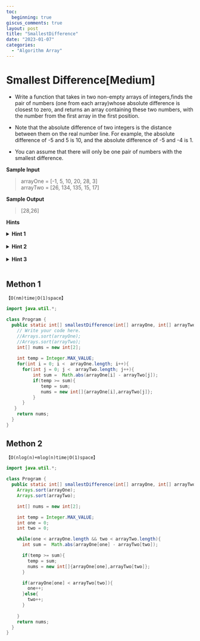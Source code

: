 ```yaml
---
toc:
  beginning: true
giscus_comments: true
layout: post
title: "SmallestDifference"
date: "2023-01-07"
categories:
  - "Algorithm Array"
---
```


# Smallest Difference[Medium]

- Write a function that takes in two non-empty arrays of integers,finds the pair of numbers (one from each array)whose absolute difference is closest to zero, and returns an array containing these two numbers, with the number from the first array in the first position.

- Note that the absolute difference of two integers is the distance between them on the real number line. For example, the absolute difference of -5 and 5 is 10, and the absolute difference of -5 and -4 is 1.
- You can assume that there will only be one pair of numbers with the smallest difference.

**Sample Input**

> arrayOne = [-1, 5, 10, 20, 28, 3]<br>arrayTwo = [26, 134, 135, 15, 17]

**Sample Output**

> [28,26]


**Hints**
<br>
<details> <summary><b>Hint 1</b></summary>
    <br>
    <i><strong> Instead of generating all possible pairs of numbers,try somehow only looking at pairs that you know could actually have the smallest difference.How can you accomplish this? </strong></i>
</details>

<br>

<details> <summary><b>Hint 2</b></summary>
    <br>
    <i><strong> Would it help if the two arrays were sorted?If the arrays were sorted and you were looking at a given pair of numbers,could you efficiently find the next pair of numbers to look at?What are the runtime implications of sorting the arrays?  </strong></i>
</details>

<br>

<details> <summary><b>Hint 3</b></summary>
    <br>
    <i><strong> Start by sorting both arrays,as per Hint #2.Put a pointer at the beginning of both arrays and evaluate the absolute difference of the pointer-numbers.If the difference is equal to zero, then you've found the closest pair;otherwise,increment the pointer of the smaller of the two numbers to find a potentially better pair.Continue until you get a pair with a difference of zero or until one of the pointers gets out of range of its array.  </strong></i>
</details>

<br>



## Methon 1



```tex
【O(nm)time∣O(1)space】
```



```java
import java.util.*;

class Program {
  public static int[] smallestDifference(int[] arrayOne, int[] arrayTwo) {
    // Write your code here.
    //Arrays.sort(arrayOne);
    //Arrays.sort(arrayTwo);
    int[] nums = new int[2];
    
    int temp = Integer.MAX_VALUE;
    for(int i = 0; i <  arrayOne.length; i++){
      for(int j = 0; j <  arrayTwo.length; j++){
          int sum =  Math.abs(arrayOne[i] - arrayTwo[j]);
          if(temp >= sum){
             temp = sum;
             nums = new int[]{arrayOne[i],arrayTwo[j]};
          }
      }
   }
    return nums;
  }
}

```



## Methon 2



```tex
【O(nlog(n)+mlog(n)time∣O(1)space】
```



```java
import java.util.*;

class Program {
  public static int[] smallestDifference(int[] arrayOne, int[] arrayTwo) {
    Arrays.sort(arrayOne);
    Arrays.sort(arrayTwo);

    int[] nums = new int[2];

    int temp = Integer.MAX_VALUE;
    int one = 0;
    int two = 0;

    while(one < arrayOne.length && two < arrayTwo.length){
      int sum =  Math.abs(arrayOne[one] - arrayTwo[two]);

      if(temp >= sum){
        temp = sum;
        nums = new int[]{arrayOne[one],arrayTwo[two]};   
      }

      if(arrayOne[one] < arrayTwo[two]){
        one++;
      }else{
        two++;
      }
      
    }
    return nums;
  }
}
```



